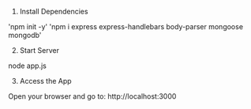 1. Install Dependencies 

'npm init -y'
'npm i express express-handlebars body-parser mongoose mongodb'

2. Start Server 

node app.js

3. Access the App

Open your browser and go to:
http://localhost:3000
